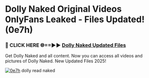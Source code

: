 # Dolly Naked Original Videos 0nlyFans Leaked - Files Updated! (0e7h)

<h3>🔴 CLICK HERE 🌐==►► <a href="https://tinyurl.com/yckcrads" rel="nofollow">Dolly Naked Updated Files</a></h3>

Get Dolly Naked and all content. Now you can access all videos and pictures of Dolly Naked. New Updated Files 2025!

[![0e7h](https://i.imgur.com/hpKpOFt.gif)](https://tinyurl.com/yckcrads)
dolly read naked